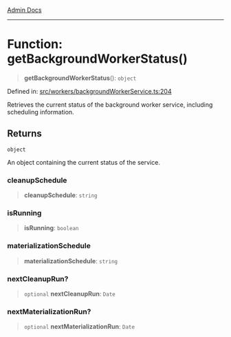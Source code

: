 [Admin Docs](/)

***

# Function: getBackgroundWorkerStatus()

> **getBackgroundWorkerStatus**(): `object`

Defined in: [src/workers/backgroundWorkerService.ts:204](https://github.com/Sourya07/talawa-api/blob/4e4298c85a0d2c28affa824f2aab7ec32b5f3ac5/src/workers/backgroundWorkerService.ts#L204)

Retrieves the current status of the background worker service, including scheduling information.

## Returns

`object`

An object containing the current status of the service.

### cleanupSchedule

> **cleanupSchedule**: `string`

### isRunning

> **isRunning**: `boolean`

### materializationSchedule

> **materializationSchedule**: `string`

### nextCleanupRun?

> `optional` **nextCleanupRun**: `Date`

### nextMaterializationRun?

> `optional` **nextMaterializationRun**: `Date`
